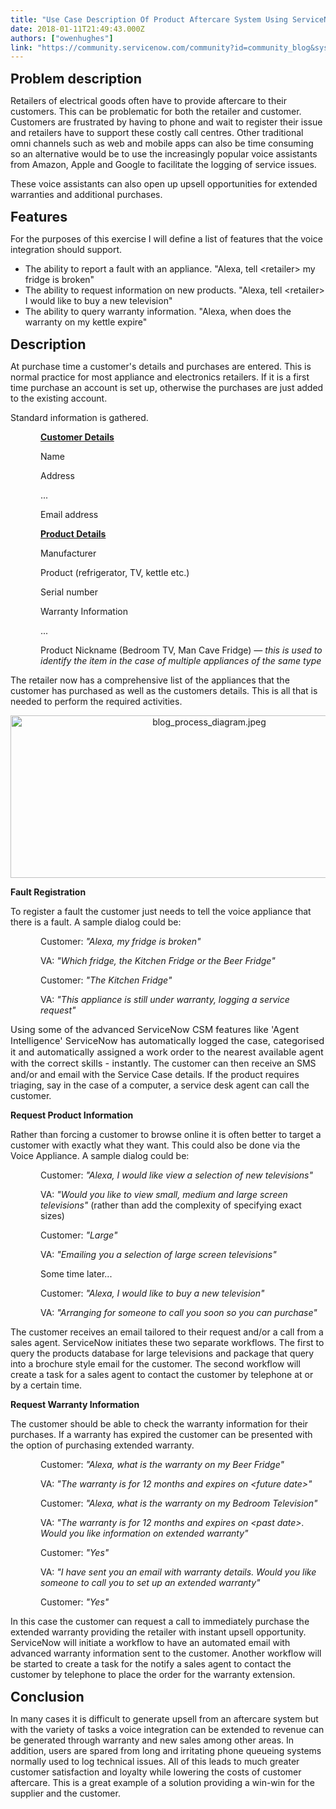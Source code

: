```yaml
---
title: "Use Case Description Of Product Aftercare System Using ServiceNow and Amazon Echo Google Home or Siri"
date: 2018-01-11T21:49:43.000Z
authors: ["owenhughes"]
link: "https://community.servicenow.com/community?id=community_blog&sys_id=5c8c26e1dbd0dbc01dcaf3231f96198e"
---
```

<p><span style="font-size: 16.0pt;"><strong>Problem description</strong></span></p><p>Retailers of electrical goods often have to provide aftercare to their customers. This can be problematic for both the retailer and customer. Customers are frustrated by having to phone and wait to register their issue and retailers have to support these costly call centres. Other traditional omni channels such as web and mobile apps can also be time consuming so an alternative would be to use the increasingly popular voice assistants from Amazon, Apple and Google to facilitate the logging of service issues.</p><p>These voice assistants can also open up upsell opportunities for extended warranties and additional purchases.</p><p><span style="font-size: 16.0pt;"><strong>Features</strong></span></p><p>For the purposes of this exercise I will define a list of features that the voice integration should support.</p><ul style="list-style-type: disc;"><li>The ability to report a fault with an appliance. "Alexa, tell &lt;retailer&gt; my fridge is broken"</li><li>The ability to request information on new products. "Alexa, tell &lt;retailer&gt; I would like to buy a new television"</li><li>The ability to query warranty information. "Alexa, when does the warranty on my kettle expire"</li></ul><p></p><p><span style="font-size: 16.0pt;"><strong>Description</strong></span></p><p>At purchase time a customer's details and purchases are entered. This is normal practice for most appliance and electronics retailers. If it is a first time purchase an account is set up, otherwise the purchases are just added to the existing account.</p><p></p><p>Standard information is gathered.</p><p style="margin-left: 36.0pt;"><span style="text-decoration: underline;"><strong>Customer Details</strong></span></p><p style="margin-left: 36.0pt;">Name</p><p style="margin-left: 36.0pt;">Address</p><p style="margin-left: 36.0pt;">...</p><p style="margin-left: 36.0pt;">Email address</p><p></p><p style="margin-left: 36.0pt;"><span style="text-decoration: underline;"><strong>Product Details</strong></span></p><p style="margin-left: 36.0pt;">Manufacturer</p><p style="margin-left: 36.0pt;">Product (refrigerator, TV, kettle etc.)</p><p style="margin-left: 36.0pt;">Serial number</p><p style="margin-left: 36.0pt;">Warranty Information</p><p style="margin-left: 36.0pt;">...</p><p style="margin-left: 36.0pt;">Product Nickname (Bedroom TV, Man Cave Fridge) <em>— this is used to identify the item in the case of multiple appliances of the same type</em></p><p></p><p>The retailer now has a comprehensive list of the appliances that the customer has purchased as well as the customers details. This is all that is needed to perform the required activities.</p><p></p><p style="text-align: center;"><img  alt="blog_process_diagram.jpeg" class="image-1 jive-image" src="197a8046db5c1304b322f4621f9619f7.iix" style="width: 620px; height: 260px;"/></p><p></p><p></p><p><strong>Fault Registration</strong></p><p>To register a fault the customer just needs to tell the voice appliance that there is a fault. A sample dialog could be:</p><p></p><p style="margin-left: 36.0pt;">Customer: <em>"Alexa, my fridge is broken"</em></p><p style="margin-left: 36.0pt;">VA: <em>"Which fridge, the Kitchen Fridge or the Beer Fridge"</em></p><p style="margin-left: 36.0pt;">Customer: <em>"The Kitchen Fridge"</em></p><p style="margin-left: 36.0pt;">VA: <em>"This appliance is still under warranty, logging a service request"</em></p><p></p><p><span style="font-size: 11.0pt;">Using some of the advanced ServiceNow CSM features like 'Agent Intelligence' ServiceNow has automatically logged the case, categorised it and automatically assigned a work order to the nearest available agent with the correct skills - instantly. </span>The customer can then receive an SMS and/or and email with the Service Case details. If the product requires triaging, say in the case of a computer, a service desk agent can call the customer.</p><p></p><p><strong>Request Product Information</strong></p><p>Rather than forcing a customer to browse online it is often better to target a customer with exactly what they want. This could also be done via the Voice Appliance. A sample dialog could be:</p><p></p><p style="margin-left: 36.0pt;">Customer: <em>"Alexa, I would like view a selection of new televisions"</em></p><p style="margin-left: 36.0pt;">VA: <em>"Would you like to view small, medium and large screen televisions"</em> (rather than add the complexity of specifying exact sizes)</p><p style="margin-left: 36.0pt;">Customer: <em>"Large"</em></p><p style="margin-left: 36.0pt;">VA: <em>"Emailing you a selection of large screen televisions"</em></p><p style="margin-left: 36.0pt;">Some time later...</p><p style="margin-left: 36.0pt;">Customer: <em>"Alexa, I would like to buy a new television"</em></p><p style="margin-left: 36.0pt;">VA: <em>"Arranging for someone to call you soon so you can purchase"</em></p><p></p><p style="margin-bottom: 8.0pt;">The customer receives an email tailored to their request and/or a call from a sales agent. ServiceNow initiates these two separate workflows. The first to query the products database for large televisions and package that query into a brochure style email for the customer. The second workflow will create a task for a sales agent to contact the customer by telephone at or by a certain time.</p><p></p><p><strong>Request Warranty Information</strong></p><p>The customer should be able to check the warranty information for their purchases. If a warranty has expired the customer can be presented with the option of purchasing extended warranty.</p><p></p><p style="margin-left: 36.0pt;">Customer: <em>"Alexa, what is the warranty on my Beer Fridge"</em></p><p style="margin-left: 36.0pt;">VA: <em>"The warranty is for 12 months and expires on &lt;future date&gt;"</em></p><p style="margin-left: 36.0pt;">Customer: <em>"Alexa, what is the warranty on my Bedroom Television"</em></p><p style="margin-left: 36.0pt;">VA: <em>"The warranty is for 12 months and expires on &lt;past date&gt;. Would you like information on extended warranty"</em></p><p style="margin-left: 36.0pt;">Customer: <em>"Yes"</em></p><p style="margin-left: 36.0pt;">VA: <em>"I have sent you an email with warranty details. Would you like someone to call you to set up an extended warranty"</em></p><p style="margin-left: 36.0pt;">Customer: <em>"Yes"</em></p><p></p><p>In this case the customer can request a call to immediately purchase the extended warranty providing the retailer with instant upsell opportunity. ServiceNow will initiate a workflow to have an automated email with advanced warranty information sent to the customer. Another workflow will be started to create a task for the notify a sales agent to contact the customer by telephone to place the order for the warranty extension.</p><p></p><p><span style="font-size: 16.0pt;"><strong>Conclusion</strong></span></p><p style="margin-bottom: 8.0pt;">In many cases it is difficult to generate upsell from an aftercare system but with the variety of tasks a voice integration can be extended to revenue can be generated through warranty and new sales among other areas. In addition, users are spared from long and irritating phone queueing systems normally used to log technical issues. All of this leads to much greater customer satisfaction and loyalty while lowering the costs of customer aftercare. This is a great example of a solution providing a win-win for the supplier and the customer.</p>